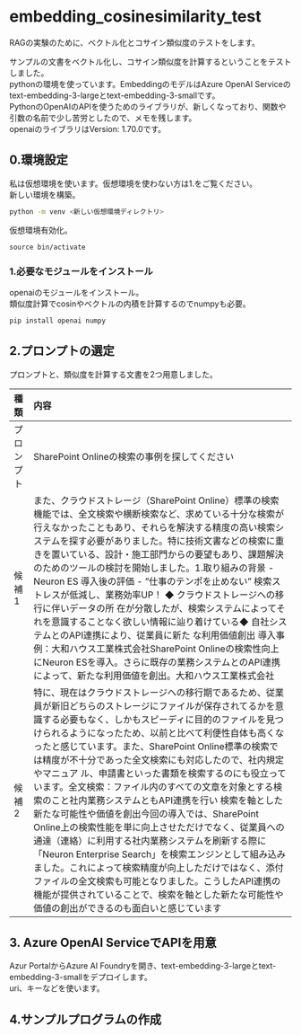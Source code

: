 # embedding_cosinesimilarity_test
RAGの実験のために、ベクトル化とコサイン類似度のテストをします。<br>

サンプルの文書をベクトル化し、コサイン類似度を計算するということをテストしました。<br>
pythonの環境を使っています。EmbeddingのモデルはAzure OpenAI Serviceのtext-embedding-3-largeとtext-embedding-3-smallです。<br>
PythonのOpenAIのAPIを使うためのライブラリが、新しくなっており、関数や引数の名前で少し苦労としたので、メモを残します。<br>
openaiのライブラリはVersion: 1.70.0です。

## 0.環境設定
私は仮想環境を使います。仮想環境を使わない方は1.をご覧ください。<br>
新しい環境を構築。
```bash
python -m venv <新しい仮想環境ディレクトリ>
```
仮想環境有効化。
```
source bin/activate
```

### 1.必要なモジュールをインストール
openaiのモジュールをインストール。<br>
類似度計算でcosinやベクトルの内積を計算するのでnumpyも必要。
```bash
pip install openai numpy
```

## 2.プロンプトの選定
プロンプトと、類似度を計算する文書を2つ用意しました。

|種類|内容|
|:--|:---|
|プロンプト|SharePoint Onlineの検索の事例を探してください|
|候補1|また、クラウドストレージ（SharePoint Online）標準の検索機能では、全文検索や横断検索など、求めている十分な検索が行えなかったこともあり、それらを解決する精度の高い検索システムを探す必要がありました。特に技術文書などの検索に重きを置いている、設計・施工部門からの要望もあり、課題解決のためのツールの検討を開始しました。1.取り組みの背景 - Neuron ES 導入後の評価 - ”仕事のテンポを止めない” 検索ストレスが低減し、業務効率UP！ ◆ クラウドストレージへの移行に伴いデータの所 在が分散したが、検索システムによってそれを意識することなく欲しい情報に辿り着けている◆ 自社システムとのAPI連携により、従業員に新た な利用価値創出 導入事例：大和ハウス工業株式会社SharePoint Onlineの検索性向上にNeuron ESを導入。さらに既存の業務システムとのAPI連携によって、新たな利用価値を創出。大和ハウス工業株式会社|
|候補2|特に、現在はクラウドストレージへの移行期であるため、従業員が新旧どちらのストレージにファイルが保存されてるかを意識する必要もなく、しかもスピーディに目的のファイルを見つけられるようになったため、以前と比べて利便性自体も高くなったと感じています。また、SharePoint Online標準の検索では精度が不十分であった全文検索にも対応したので、社内規定やマニュア ル、申請書といった書類を検索するのにも役立っています。全文検索：ファイル内のすべての文章を対象とする検索のこと社内業務システムともAPI連携を行い 検索を軸とした新たな可能性や価値を創出今回の導入では、SharePoint Online上の検索性能を単に向上させただけでなく、従業員への通達（連絡）に利用する社内業務システムを刷新する際に「Neuron Enterprise Search」を検索エンジンとして組み込みました。これによって検索精度が向上しただけではなく、添付ファイルの全文検索も可能となりました。こうしたAPI連携の機能が提供されていることで、検索を軸とした新たな可能性や価値の創出ができるのも面白いと感じています|

## 3. Azure OpenAI ServiceでAPIを用意
Azur PortalからAzure AI Foundryを開き、text-embedding-3-largeとtext-embedding-3-smallをデプロイします。<br>
uri、キーなどを使います。

## 4.サンプルプログラムの作成

